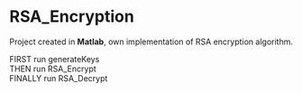 # RSA_Encryption

Project created in <b>Matlab</b>, own implementation of RSA encryption algorithm.

FIRST run generateKeys<br>
THEN run RSA_Encrypt<br>
FINALLY run RSA_Decrypt
